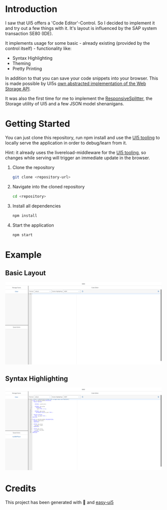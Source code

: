 # Introduction

I saw that UI5 offers a 'Code Editor'-Control. So I decided to implement it and try out a few things with it. It's layout is influenced by the SAP system transaction SE80 (IDE).

It implements usage for some basic - already existing (provided by the control itself) - functionality like:

* Syntax Highlighting
* Theming
* Pretty Printing

In addition to that you can save your code snippets into your browser. This is made possible by UI5s [own abstracted implementation of the Web Storage API](https://sapui5.hana.ondemand.com/#/api/module%3Asap%2Fui%2Futil%2FStorage).

It was also the first time for me to implement the [ResponsiveSplitter](https://sapui5.hana.ondemand.com/#/api/sap.ui.layout.ResponsiveSplitter), the Storage utility of UI5 and a few JSON model shenanigans.

# Getting Started
You can just clone this repository, run npm install and use the [UI5 tooling](https://github.com/SAP/ui5-tooling) to locally serve the application in order to debug/learn from it.

Hint: it already uses the livereload-middleware for the [UI5 tooling](https://github.com/SAP/ui5-tooling), so changes while serving will trigger an immediate update in the browser.

1. Clone the repository
    ```sh
    git clone <repository-url>
    ```
1. Navigate into the cloned repository 
    ```sh
    cd <repository>
    ```
1. Install all dependencies
    ```sh
    npm install
    ```
1. Start the application
    ```sh
    npm start
    ```

# Example

## Basic Layout

![](readme_src/UI5Example.png)

## Syntax Highlighting

![](readme_src/UI5ExampleABAP.png)

# Credits
This project has been generated with 💙 and [easy-ui5](https://github.com/SAP)
